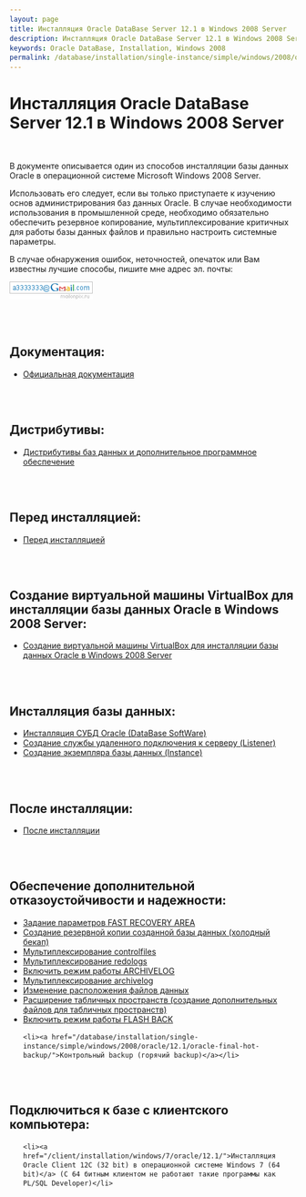 ```yaml
---
layout: page
title: Инсталляция Oracle DataBase Server 12.1 в Windows 2008 Server
description: Инсталляция Oracle DataBase Server 12.1 в Windows 2008 Server
keywords: Oracle DataBase, Installation, Windows 2008
permalink: /database/installation/single-instance/simple/windows/2008/oracle/12.1/
---
```


# Инсталляция Oracle DataBase Server 12.1 в Windows 2008 Server

<br/>

В документе описывается один из способов инсталляции базы данных Oracle в операционной системе Microsoft Windows 2008 Server.

Использовать его следует, если вы только приступаете к изучению основ администрирования баз данных Oracle. В случае необходимости использования в промышленной среде, необходимо обязательно обеспечить резервное копирование, мультиплексирование критичных для работы базы данных файлов и правильно настроить системные параметры.

В случае обнаружения ошибок, неточностей, опечаток или Вам известны лучшие способы, пишите мне адрес эл. почты:

<div>
	<img src="/img/a3333333mail.gif" alt="Marley" border="0">
</div>

<br/><br/>

<h2>Документация:</h2>

<ul>
	<li><a href="/database/installation/single-instance/simple/windows/2008/oracle/12.1/docs/">Официальная документация</a><br/></li>
</ul>

<br/><br/>

<h2>Дистрибутивы:</h2>

<ul>
	<li><a href="/database/installation/single-instance/simple/windows/2008/oracle/12.1/distrib/">Дистрибутивы баз данных и дополнительное программное обеспечение</a><br/></li>
</ul>

<br/><br/>

<h2>Перед инсталляцией:</h2>

<ul>
	<li><a href="/database/installation/single-instance/simple/windows/2008/oracle/12.1/steps-before-installaion/">Перед инсталляцией</a></li>
</ul>

<br/><br/>

<h2>Создание виртуальной машины VirtualBox для инсталляции базы данных Oracle в Windows 2008 Server:</h2>

<ul>
	<li><a href="/database/installation/single-instance/simple/windows/2008/oracle/12.1/virtualbox-machines/windows/2008/">Создание виртуальной машины VirtualBox для инсталляции базы данных Oracle в Windows 2008 Server</a></li>
</ul>

<br/><br/>

<h2>Инсталляция базы данных:</h2>
<ul>
	<li><a href="/database/installation/single-instance/simple/windows/2008/oracle/12.1/oracle-database-software-installation/">Инсталляция СУБД Oracle (DataBase SoftWare)</a></li>
	<li><a href="/database/installation/single-instance/simple/windows/2008/oracle/12.1/oracle-listener-creation/">Создание службы удаленного подключения к серверу (Listener)</a></li>
	<li><a href="/database/installation/single-instance/simple/windows/2008/oracle/12.1/oracle-instance-creation/">Создание экземпляра базы данных (Instance)</a></li>
</ul>

<br/><br/>

<h2>После инсталляции:</h2>
<ul>
	<li><a href="/database/installation/single-instance/simple/windows/2008/oracle/12.1/steps-after-installation/">После инсталляции</a></li>
</ul>

<br/><br/>

<h2>Обеспечение дополнительной отказоустойчивости и надежности:</h2>

<ul>
	<li><a href="/database/installation/single-instance/simple/windows/2008/oracle/12.1/oracle-setup-fast-recovery-area-params/">Задание параметров FAST RECOVERY AREA</a></li>
	<li><a href="/database/installation/single-instance/simple/windows/2008/oracle/12.1/oracle-cold-backup/"> Создание резервной копии созданной базы данных (холодный бекап)</a></li>
	<li><a href="/database/installation/single-instance/simple/windows/2008/oracle/12.1/oracle-multiplex-controlfiles/">Мультиплексирование controlfiles</a></li>
	<li><a href="/database/installation/single-instance/simple/windows/2008/oracle/12.1/oracle-multiplex-redologs/">Мультиплексирование redologs</a></li>
	<li><a href="/database/installation/single-instance/simple/windows/2008/oracle/12.1/enable-archivelog-mod/">Включить режим работы ARCHIVELOG</a></li>
	<li><a href="/database/installation/single-instance/simple/windows/2008/oracle/12.1/oracle-multiplex-archivelogs/">Мультиплексирование archivelog</a></li>
	<li><a href="/database/installation/single-instance/simple/windows/2008/oracle/12.1/oracle-change-default-datafile-location/">Изменение расположения файлов данных</a></li>
	<li><a href="/database/installation/single-instance/simple/windows/2008/oracle/12.1/oracle-additionals-datafiles/">Расширение табличных пространств (создание дополнительных файлов для табличных пространств)</a></li>
	<li><a href="/database/installation/single-instance/simple/windows/2008/oracle/12.1/enable-flashback-mod/">Включить режим работы FLASH BACK</a></li>

    <li><a href="/database/installation/single-instance/simple/windows/2008/oracle/12.1/oracle-final-hot-backup/">Контрольный backup (горячий backup)</a></li>

</ul>

<br/><br/>

<h2>Подключиться к базе с клиентского компьютера:</h2>

<ul>

    <li><a href="/client/installation/windows/7/oracle/12.1/">Инсталляция Oracle Client 12C (32 bit) в операционной системе Windows 7 (64 bit)</a> (C 64 битным клиентом не работают такие программы как PL/SQL Developer)</li>

</ul>
